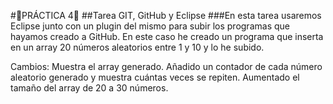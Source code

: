 #:moyai:PRÁCTICA 4:moyai:
##Tarea GIT, GitHub y Eclipse
###En esta tarea usaremos Eclipse junto con un plugin del mismo para subir los programas que hayamos creado a GitHub.
En este caso he creado un programa que inserta en un array 20 números aleatorios entre 1 y 10 y lo he subido.

Cambios:
Muestra el array generado.
Añadido un contador de cada número aleatorio generado y muestra cuántas veces se repiten.
Aumentado el tamaño del array de 20 a 30 números.